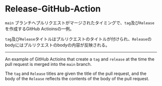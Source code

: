 # Release-GitHub-Action
`main` ブランチへプルリクエストがマージされたタイミングで、`tag`及び`Release`を作成するGitHub Actioinsの一例。

`tag`及び`Release`タイトルはプルリクエストのタイトルが付けられ、`Release`のbodyにはプルリクエストのbodyの内容が反映される。

---

An example of GitHub Actioins that create a `tag` and `release` at the time the pull request is merged into the `main` branch.

The `tag` and `Release` titles are given the title of the pull request, 
and the body of the `Release` reflects the contents of the body of the pull request.
